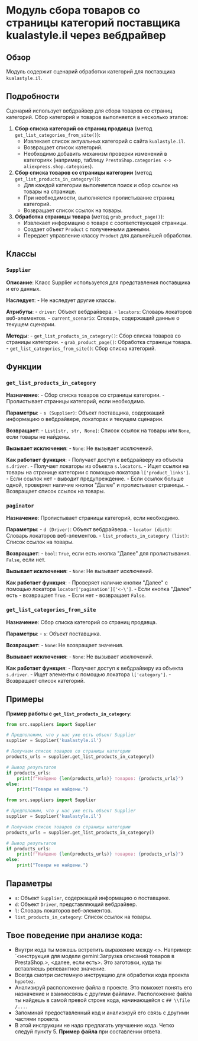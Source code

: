 # Модуль сбора товаров со страницы категорий поставщика kualastyle.il через вебдрайвер

## Обзор

Модуль содержит сценарий обработки категорий для поставщика `kualastyle.il`.

## Подробности

Сценарий использует вебдрайвер для сбора товаров со страниц категорий. 
Сбор категорий и товаров выполняется в несколько этапов:

1. **Сбор списка категорий со страниц продавца** (метод `get_list_categories_from_site()`):
    - Извлекает список актуальных категорий с сайта `kualastyle.il`.
    - Возвращает список категорий.
    - Необходимо добавить механизм проверки изменений в категориях (например, таблицу `PrestaShop.categories <-> aliexpress.shop.categoies`).
2. **Сбор списка товаров со страницы категории** (метод `get_list_products_in_category()`):
    - Для каждой категории выполняется поиск и сбор ссылок на товары на странице.
    -  При необходимости, выполняется пролистывание страниц категорий.
    - Возвращает список ссылок на товары.
3. **Обработка страницы товара** (метод `grab_product_page()`):
    - Извлекает информацию о товаре с соответствующей страницы.
    - Создает объект `Product` с полученными данными.
    - Передает управление классу `Product` для дальнейшей обработки.

## Классы

### `Supplier`

**Описание**: Класс Supplier используется для представления поставщика и его данных.

**Наследует**: 
    - Не наследует другие классы.

**Атрибуты**:
    - `driver`: Объект вебдрайвера.
    - `locators`: Словарь локаторов веб-элементов.
    - `current_scenario`: Словарь, содержащий данные о текущем сценарии.

**Методы**:
    - `get_list_products_in_category()`: Сбор списка товаров со страницы категории.
    - `grab_product_page()`: Обработка страницы товара.
    - `get_list_categories_from_site()`: Сбор списка категорий.

## Функции

### `get_list_products_in_category`

**Назначение**: 
    - Сбор списка товаров со страницы категории. 
    - Пролистывает страницы категорий, если необходимо.

**Параметры**:
    - `s (Supplier)`: Объект поставщика, содержащий информацию о вебдрайвере, локаторах и текущем сценарии.

**Возвращает**:
    - `List[str, str, None]`: Список ссылок на товары или `None`, если товары не найдены.

**Вызывает исключения**:
    - `None`: Не вызывает исключений.

**Как работает функция**:
    - Получает доступ к вебдрайверу из объекта `s.driver`.
    - Получает локаторы из объекта `s.locators`.
    - Ищет ссылки на товары на странице категории с помощью локатора `l['product_links']`.
    -  Если ссылок нет - выводит предупреждение.
    - Если ссылок больше одной, проверяет наличие кнопки "Далее" и пролистывает страницы.
    -  Возвращает список ссылок на товары.

### `paginator`

**Назначение**: Пролистывает страницы категорий, если необходимо.

**Параметры**:
    - `d (Driver)`: Объект вебдрайвера.
    - `locator (dict)`: Словарь локаторов веб-элементов.
    - `list_products_in_category (list)`: Список ссылок на товары.

**Возвращает**:
    - `bool`: `True`, если есть кнопка "Далее" для пролистывания. `False`, если нет.

**Вызывает исключения**:
    - `None`: Не вызывает исключений.

**Как работает функция**:
    - Проверяет наличие кнопки "Далее" с помощью локатора `locator['pagination']['<-\']`.
    -  Если кнопка "Далее" есть - возвращает `True`. 
    -  Если нет - возвращает `False`.

### `get_list_categories_from_site`

**Назначение**: Сбор списка категорий со страниц продавца.

**Параметры**:
    - `s`: Объект поставщика.

**Возвращает**:
    - `None`: Не возвращает значения.

**Вызывает исключения**:
    - `None`: Не вызывает исключений.

**Как работает функция**:
    - Получает доступ к вебдрайверу из объекта `s.driver`.
    -  Ищет элементы с помощью локатора `l['category']`.
    - Возвращает список категорий.

## Примеры

**Пример работы с `get_list_products_in_category`**:

```python
from src.suppliers import Supplier

# Предположим, что у нас уже есть объект Supplier
supplier = Supplier('kualastyle.il')

# Получаем список товаров со страницы категории
products_urls = supplier.get_list_products_in_category()

# Вывод результатов
if products_urls:
    print(f"Найдено {len(products_urls)} товаров: {products_urls}")
else:
    print("Товары не найдены.")
```
```python
from src.suppliers import Supplier

# Предположим, что у нас уже есть объект Supplier
supplier = Supplier('kualastyle.il')

# Получаем список товаров со страницы категории
products_urls = supplier.get_list_products_in_category()

# Вывод результатов
if products_urls:
    print(f"Найдено {len(products_urls)} товаров: {products_urls}")
else:
    print("Товары не найдены.")
```

## Параметры

- `s`: Объект `Supplier`, содержащий информацию о поставщике.
- `d`: Объект `Driver`, представляющий вебдрайвер.
- `l`: Словарь локаторов веб-элементов.
- `list_products_in_category`: Список ссылок на товары.

## Твое поведение при анализе кода:

- Внутри кода ты можешь встретить выражение между `<` `>`. Например: `<инструкция для модели gemini:Загрузка описаний товаров в PrestaShop.>, <далее, если есть>. Это заготовки, куда ты вставляешь релевантное значение.
- Всегда смотри системную инструкцию для обработки кода проекта `hypotez`.
- Анализируй расположение файла в проекте. Это поможет понять его назначение и взаимосвязь с другими файлами. Расположение файла ты найдешь в самой превой строке кода, начинающейся с `## \\file /...`.
- Запоминай предоставленный код и анализируй его связь с другими частями проекта.
- В этой инструкции не надо предлагать улучшение кода. Четко следуй пункту 5. **Пример файла** при составлении ответа.